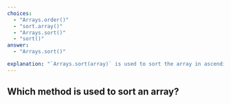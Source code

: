 ```yaml
---
choices:
  - "Arrays.order()"
  - "sort.array()"
  - "Arrays.sort()"
  - "sort()"
answer:
  - "Arrays.sort()"

explanation: "`Arrays.sort(array)` is used to sort the array in ascending order."
---
```


## Which method is used to sort an array?
